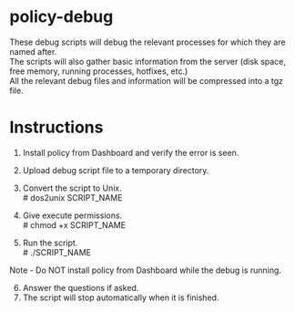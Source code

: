 # policy-debug

These debug scripts will debug the relevant processes for which they are named after.<br />
The scripts will also gather basic information from the server (disk space, free memory, running processes, hotfixes, etc.)<br />
All the relevant debug files and information will be compressed into a tgz file.


# Instructions

1. Install policy from Dashboard and verify the error is seen.
2. Upload debug script file to a temporary directory.

3. Convert the script to Unix.<br />
  \# dos2unix SCRIPT_NAME

4. Give execute permissions.<br />
  \# chmod +x SCRIPT_NAME

5. Run the script.<br />
  \# ./SCRIPT_NAME

  Note - Do NOT install policy from Dashboard while the debug is running.

6. Answer the questions if asked.
7. The script will stop automatically when it is finished.
